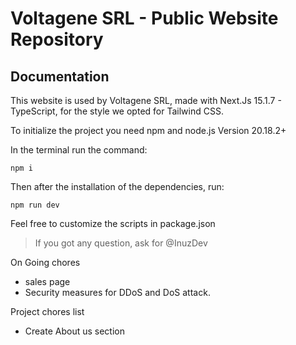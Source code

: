 # Voltagene SRL - Public Website Repository

## Documentation

This website is used by Voltagene SRL, made with Next.Js 15.1.7 - TypeScript, for the style we opted for Tailwind CSS.

To initialize the project you need npm and node.js Version 20.18.2+

In the terminal run the command:

```shell
npm i
```

Then after the installation of the dependencies, run:

```shell
npm run dev
```

Feel free to customize the scripts in package.json

> If you got any question, ask for @InuzDev

On Going chores

- sales page
- Security measures for DDoS and DoS attack.

Project chores list

- Create About us section
